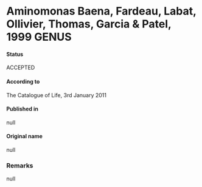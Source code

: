 # Aminomonas Baena, Fardeau, Labat, Ollivier, Thomas, Garcia & Patel, 1999 GENUS

#### Status
ACCEPTED

#### According to
The Catalogue of Life, 3rd January 2011

#### Published in
null

#### Original name
null

### Remarks
null